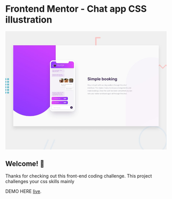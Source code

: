 # Frontend Mentor - Chat app CSS illustration

![Design preview for the Chat app CSS illustration coding challenge](./design/desktop-preview.jpg)

## Welcome! 👋

Thanks for checking out this front-end coding challenge.
This project challenges your css skills mainly 

DEMO HERE [live](https://azr-arch.github.io/chat-app-css-illustration-master/).
